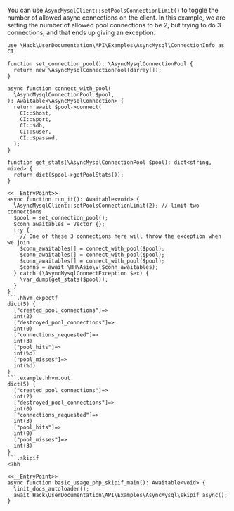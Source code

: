 You can use `AsyncMysqlClient::setPoolsConnectionLimit()` to toggle the number of allowed async connections on the client. In this example, we are setting the number of allowed pool connections to be 2, but trying to do 3 connections, and that ends up giving an exception.

```basic-usage.php
use \Hack\UserDocumentation\API\Examples\AsyncMysql\ConnectionInfo as CI;

function set_connection_pool(): \AsyncMysqlConnectionPool {
  return new \AsyncMysqlConnectionPool(darray[]);
}

async function connect_with_pool(
  \AsyncMysqlConnectionPool $pool,
): Awaitable<\AsyncMysqlConnection> {
  return await $pool->connect(
    CI::$host,
    CI::$port,
    CI::$db,
    CI::$user,
    CI::$passwd,
  );
}

function get_stats(\AsyncMysqlConnectionPool $pool): dict<string, mixed> {
  return dict($pool->getPoolStats());
}

<<__EntryPoint>>
async function run_it(): Awaitable<void> {
  \AsyncMysqlClient::setPoolsConnectionLimit(2); // limit two connections
  $pool = set_connection_pool();
  $conn_awaitables = Vector {};
  try {
    // One of these 3 connections here will throw the exception when we join
    $conn_awaitables[] = connect_with_pool($pool);
    $conn_awaitables[] = connect_with_pool($pool);
    $conn_awaitables[] = connect_with_pool($pool);
    $conns = await \HH\Asio\v($conn_awaitables);
  } catch (\AsyncMysqlConnectException $ex) {
    \var_dump(get_stats($pool));
  }
}
```.hhvm.expectf
dict(5) {
  ["created_pool_connections"]=>
  int(2)
  ["destroyed_pool_connections"]=>
  int(0)
  ["connections_requested"]=>
  int(3)
  ["pool_hits"]=>
  int(%d)
  ["pool_misses"]=>
  int(%d)
}
```.example.hhvm.out
dict(5) {
  ["created_pool_connections"]=>
  int(2)
  ["destroyed_pool_connections"]=>
  int(0)
  ["connections_requested"]=>
  int(3)
  ["pool_hits"]=>
  int(0)
  ["pool_misses"]=>
  int(3)
}
```.skipif
<?hh

<<__EntryPoint>>
async function basic_usage_php_skipif_main(): Awaitable<void> {
  \init_docs_autoloader();
  await Hack\UserDocumentation\API\Examples\AsyncMysql\skipif_async();
}
```
